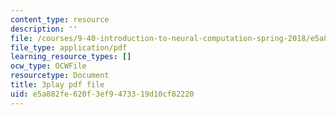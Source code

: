 ```yaml
---
content_type: resource
description: ''
file: /courses/9-40-introduction-to-neural-computation-spring-2018/e5a882fe620f3ef9473319d10cf82220_K1pxJVdqlxw.pdf
file_type: application/pdf
learning_resource_types: []
ocw_type: OCWFile
resourcetype: Document
title: 3play pdf file
uid: e5a882fe-620f-3ef9-4733-19d10cf82220
---
```

